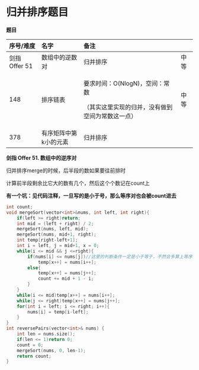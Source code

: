 # 归并排序题目

**题目**

<table>
  <thead>
    <tr>
      <th style="text-align:left">&#x5E8F;&#x53F7;/&#x96BE;&#x5EA6;</th>
      <th style="text-align:left">&#x540D;&#x5B57;</th>
      <th style="text-align:left">&#x5907;&#x6CE8;</th>
      <th style="text-align:left"></th>
    </tr>
  </thead>
  <tbody>
    <tr>
      <td style="text-align:left">&#x5251;&#x6307; Offer 51</td>
      <td style="text-align:left">&#x6570;&#x7EC4;&#x4E2D;&#x7684;&#x9006;&#x6570;&#x5BF9;</td>
      <td style="text-align:left">&#x5F52;&#x5E76;&#x6392;&#x5E8F;</td>
      <td style="text-align:left">&#x4E2D;&#x7B49;</td>
    </tr>
    <tr>
      <td style="text-align:left">148</td>
      <td style="text-align:left">&#x6392;&#x5E8F;&#x94FE;&#x8868;</td>
      <td style="text-align:left">
        <p>&#x8981;&#x6C42;&#x65F6;&#x95F4;&#xFF1A;O(NlogN)&#xFF0C;&#x7A7A;&#x95F4;&#xFF1A;&#x5E38;&#x6570;</p>
        <p>&#xFF08;&#x5176;&#x5B9E;&#x8FD9;&#x91CC;&#x5B9E;&#x73B0;&#x7684;&#x5F52;&#x5E76;&#xFF0C;&#x6CA1;&#x6709;&#x505A;&#x5230;&#x7A7A;&#x95F4;&#x4E3A;&#x5E38;&#x6570;&#x8FD9;&#x4E00;&#x70B9;&#xFF09;</p>
      </td>
      <td style="text-align:left">&#x4E2D;&#x7B49;</td>
    </tr>
    <tr>
      <td style="text-align:left">378</td>
      <td style="text-align:left">&#x6709;&#x5E8F;&#x77E9;&#x9635;&#x4E2D;&#x7B2C;k&#x5C0F;&#x7684;&#x5143;&#x7D20;</td>
      <td
      style="text-align:left">&#x5F52;&#x5E76;&#x6392;&#x5E8F;</td>
        <td style="text-align:left"></td>
    </tr>
  </tbody>
</table>

**剑指 Offer 51. 数组中的逆序对**

归并排序merge的时候，后半段的数如果要往前排时

计算前半段剩余比它大的数有几个，然后这个个数记在count上

**有一个坑：见代码注释，一旦写的是小于号，那么等序对也会被count进去**

```cpp
int count;
void mergeSort(vector<int>&nums, int left, int right){
    if(left >= right)return;
    int mid = (left + right) / 2;
    mergeSort(nums, left, mid);
    mergeSort(nums, mid+1, right);
    int temp[right-left+1];
    int i = left, j = mid+1, x = 0;
    while(i <= mid && j <=right){
        if(nums[i] <= nums[j])//这里的判断条件一定是小于等于，不然会多算上等序对
            temp[x++] = nums[i++]; 
        else{
            temp[x++] = nums[j++];
            count += mid + 1 - i;
        }
    }
    while(i <= mid)temp[x++] = nums[i++];
    while(j <= right)temp[x++] = nums[j++];
    for(int i = left; i <= right; i++){
        nums[i] = temp[i-left];
    }
}
int reversePairs(vector<int>& nums) {
    int len = nums.size();
    if(len <= 1)return 0;
    count = 0;
    mergeSort(nums, 0, len-1);
    return count;
}
```

